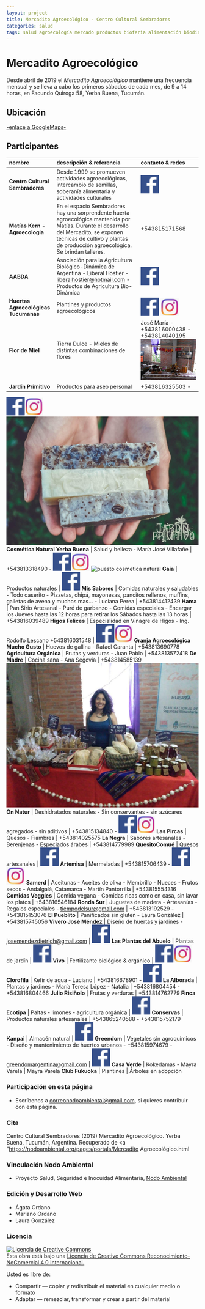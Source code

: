 ```yaml
---
layout: project
title: Mercadito Agroecológico - Centro Cultural Sembradores
categories: salud
tags: salud agroecología mercado productos bioferia alimentación biodinámica agricultura verduras frutas comida orgánico vegano celíaquía artesanal 
---
```


# Mercadito Agroecológico

Desde abril de 2019 el *Mercadito Agroecológico* mantiene una frecuencia mensual y se lleva a cabo los primeros sábados de cada mes, de 9 a 14 horas, en Facundo Quiroga 58, Yerba Buena, Tucumán.

## Ubicación
<a href="https://www.google.com.ar/maps/place/Club+Cultural+Sembradores/@-26.8130156,-65.3028702,18z/data=!4m5!3m4!1s0x942242dc1da8b8cd:0xa8eb11d8f8dc31b8!8m2!3d-26.8124236!4d-65.3044657"> -enlace a GoogleMaps- </a>

## Participantes

**nombre** | **descripción & referencia** | **contacto & redes** 
:---------- | :---------- | :---------- 
**Centro Cultural Sembradores** | Desde 1999 se promueven actividades agroecológicas, intercambio de semillas, soberanía alimentaria y actividades culturales | <a href="https://www.facebook.com/Sembradores-294718317398299/">![facebook](/assets/images/facebook.png)</a> 
**Matías Kern - Agroecología** | En el espacio Sembradores hay una sorprendente huerta agroecológica mantenida por Matías. Durante el desarrollo del Mercadito, se exponen técnicas de cultivo y plantas de producción agroecológica. Se brindan talleres. | +543815171568 
**AABDA** | Asociación para la Agricultura Biológico-Dinámica de Argentina - Liberal Hostier - liberalhostier@hotmail.com - Productos de Agricultura Bio-Dinámica <a href="http://aabda.com.ar/"> | <a href="https://www.facebook.com/AABDA.com.ar/?__tn__=kCH-R&eid=ARDEQbZI3CUgTjNPtyNDBnPKd8SfEi1_9Obyywx9PHFEXhH4cExCSfkotqD_OskM9qkVE-cbi0eiH7iz&hc_ref=ARQJDg6OZAbKde7sv1Y5Dvpzax54x11c9IMj154PyWlHjewPE71wxTnsNfocEcvXghM&fref=nf&__xts__[0]=68.ARCGi2TvY70VbO0HLTt_hcz-vOast48TVkeqkV8txeU6U8gVvzwvGOUy0V9JvB47KIzX8D-J_8sHa9S2JUvfyULbqD3z2VAf6KdsAMo0wXsm1N_C_hWil6hbro1hQ9JhtMOTY9K5TEq3MoV4C41C_0BI8hZsguO-V-UQPmRML37EZpuppHgxQk65rRBi4LxbBFMKs8kKfRZtwbclAPH4mhHukM3CuRPVwMEb-Ue7THeRd0f5aPBBDDzhC1sDWR6z2fxuX2s_Adu1NIR32Ks6MBGBCLaFMmJL5Amt2tbwwgyHh3nVipxNOvEurvOzJ1g5u0bPulEBXWTR8nOiOh_hHEeMCuQROoyjYOLurQ204brdAWDhbFcExeeU2PNdrRZFi4W2BvWPg5Zxv4xvcs6Vz2680taK9fPrQ8Min2jyqWmdB18RHl-ScKKC_Uf4Y-gj-uxWMgLTK33fm4JTeeEXBTqeUmHezK800hPiOIk8Me7lVyVn_h9W8CE3">![facebook](/assets/images/facebook.png)</a>
**Huertas Agroecológicas Tucumanas** | Plantines y productos agroecológicos | <a href="https://www.facebook.com/hagroecotuc">![facebook](/assets/images/facebook.png)</a> <a href="https://www.instagram.com/p/B6s18-bpNEH/?igshid=p7p1obq9h90i">![instagram](/assets/images/instagram.png)</a> 
**Flor de Miel** | Tierra Dulce - Mieles de distintas combinaciones de flores | José María - +543816000438 - +543814040195 ![puesto flor de miel](/assets/images/portales/puestomiel.jpg)
**Jardín Primitivo** | Productos para aseo personal | +543816325503 -
<a href="https://www.facebook.com/Jardin-Primitivo-629459064103465/">![facebook](/assets/images/facebook.png)</a><a href="https://www.instagram.com/jardinprimitivo6/">![instagram](/assets/images/instagram.png)</a> ![instagram](/assets/images/jardinprimitivo-barra.jpg)
**Cosmética Natural Yerba Buena** | Salud y belleza - María José Villafañe | +543813318490 - 
<a href="https://www.facebook.com/mariajose.villafane?fref=search&__tn__=%2Cd%2CP-R&eid=ARBUGXZBxx2w3Aa7YfYRQsf2lQghkxggqrsKdB8dnH3bRcukA_DxIsuM9j6yfT5hetzAxXu9bm174OBb">![facebook](/assets/images/facebook.png)</a><a href="https://www.instagram.com/cosmetica_natural_yb/">![instagram](/assets/images/instagram.png)</a>
![puesto cosmetica natural](/assets/images/portales/cosmeticanatura.jpg)
**Gaia** | Productos naturales | 
<a href="https://www.facebook.com/gaiatucuman/">![facebook](/assets/images/facebook.png)</a>
**Mis Sabores** | Comidas naturales y saludables - Todo caserito - Pizzetas, chipá, mayonesas, pancitos rellenos, muffins, galletas de avena y muchos mas... - Luciana Perea | +543814412439 
**Hama** | Pan Sirio Artesanal - Puré de garbanzo - Comidas especiales - Encargar los Jueves hasta las 12 horas para retirar los Sábados hasta las 13 horas | +543816039489
**Higos Felices** | Especialidad en Vinagre de Higos - Ing. Rodolfo Lescano +543816031548 | <a href="http://higosfelices.blogspot.com/"> <a href="https://www.facebook.com/higosfelices/">![facebook](/assets/images/facebook.png)</a><a href="https://www.instagram.com/higosfelices/">![instagram](/assets/images/instagram.png)</a>
**Granja Agroecológica Mucho Gusto** | Huevos de gallina - Rafael Caranta | +543813690778
**Agricultura Orgánica** | Frutas y verduras - Juan Pablo | +543813572418
**De Madre** | Cocina sana - Ana Segovia | +543814585139
![puesto de Madre](/assets/images/portales/deMadre.jpg)
**On Natur** | Deshidratados naturales - Sin conservantes - sin azúcares agregados - sin aditivos | +543815134840 - 
<a href="https://www.facebook.com/OnNatur2019/">![facebook](/assets/images/facebook.png)</a><a href="https://www.instagram.com/onnatur_snack/">![instagram](/assets/images/instagram.png)</a>
**Las Pircas** | Quesos - Fiambres | +543814025575
**La Negra** | Sabores artesanales - Berenjenas - Especiados árabes | +543814779989
**QuesitoComué** | Quesos artesanales | 
<a href="https://www.facebook.com/Quesito-Comu%C3%A9-403314730480844/?__tn__=%2Cd%2CP-R&eid=ARBauQJBN-tYxxJ0BlsLELxNrTfXSCGtBhFA69IovPErVUz5Dm0aEoYDS9aYPpMQYcgl08ooWuMj-dVQ">![facebook](/assets/images/facebook.png)</a>
**Artemisa** | Mermeladas | +543815706439 - 
<a href="https://www.facebook.com/Artemisatiendaconsciente/">![facebook](/assets/images/facebook.png)</a><a href="https://www.instagram.com/artemisatiendaconsciente/">![instagram](/assets/images/instagram.png)</a>
**Samerd** | Aceitunas - Aceites de oliva - Membrillo - Nueces - Frutos secos - Andalgalá, Catamarca - Martín Pantorrilla | +543815554316
**Comidas Veggies** | Comida vegana - Comidas ricas como en casa, sin lavar los platos | +543816546184
**Ronda Sur** | Juguetes de madera - Artesanías - Regalos especiales - tiempodelsur@gmail.com | +543813192529 - +543815153076
**El Pueblito** | Panificados sin gluten - Laura González | +543815745056
**Vivero José Méndez** | Diseño de huertas y jardines - josemendezdietrich@gmail.com |
<a href="https://www.facebook.com/viverojosemendez.dietrich">![facebook](/assets/images/facebook.png)</a>
**Las Plantas del Abuelo** | Plantas de jardín | 
<a href="https://www.facebook.com/Las-Plantas-del-Abuelo-2024635344231753/">![facebook](/assets/images/facebook.png)</a>
**Vivo** | Fertilizante biológico & orgánico | 
<a href="https://www.facebook.com/vivofertilizante/">![facebook](/assets/images/facebook.png)</a><a href="https://www.instagram.com/vivo_fertilizante/">![instagram](/assets/images/instagram.png)</a>
**Clorofila** | Kefir de agua - Luciano | +543816678901 - 
<a href="https://www.facebook.com/lasangreverde/">![facebook](/assets/images/facebook.png)</a>
**La Alborada** | Plantas y jardines - María Teresa López - Natalia | +543816804454 - +543816804466
**Julio Risiñolo** | Frutas y verduras | +543814762779
**Finca Ecotipa** | Paltas - limones - agricultura orgánica | 
<a href="https://www.facebook.com/fincaecotipa/">![facebook](/assets/images/facebook.png)</a>
**Conservas** | Productos naturales artesanales | +543865240588 - +543815752179
**Kanpai** | Almacén natural |
<a href="https://www.facebook.com/Kanpaialmacennatural/?ref=timeline_chaining">![facebook](/assets/images/facebook.png)</a>
**Greendom** | Vegetales sin agroquímicos - Diseño y mantenimiento de huertos urbanos - +543815974679 - greendomargentina@gmail.com | <a href="https://www.facebook.com/greendomargentina/">![facebook](/assets/images/facebook.png)</a>
**Casa Verde** | Kokedamas - Mayra Varela | Mayra Varela
**Club Fukuoka** | Plantines | Árboles en adopción

### Participación en esta página
- Escríbenos a correonodoambiental@gmail.com, si quieres contribuir con esta página.

### Cita
Centro Cultural Sembradores (2019) Mercadito Agroecológico. Yerba Buena, Tucumán, Argentina. Recuperado de <a "https://nodoambiental.org/pages/portals/Mercadito Agroecológico.html</a>

### Vinculación Nodo Ambiental
- Proyecto Salud, Seguridad e Inocuidad Alimentaria, <a href="https://nodoambiental.org">Nodo Ambiental</a>

### Edición y Desarrollo Web
- Ágata Ordano
- Mariano Ordano
- Laura González

### Licencia
<a rel="license" href="http://creativecommons.org/licenses/by-nc/4.0/"><img alt="Licencia de Creative Commons" style="border-width:0" src="https://licensebuttons.net/l/by-nc/4.0/88x31.png" /></a><br />Esta obra está bajo una <a rel="license" href="https://creativecommons.org/licenses/by-nc/4.0/deed.es_ES">Licencia de Creative Commons Reconocimiento-NoComercial 4.0 Internacional.</a>

Usted es libre de:
+ Compartir — copiar y redistribuir el material en cualquier medio o formato
+ Adaptar — remezclar, transformar y crear a partir del material



